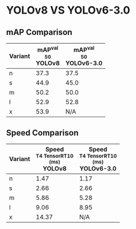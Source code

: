 ---
---
# YOLOv8 VS YOLOv6-3.0

## mAP Comparison

| **Variant** | <center><span style='width: 400px;'>**mAP<sup>val<br>50**<br>**YOLOv8**</span></center> | <center><span style='width: 400px;'>**mAP<sup>val<br>50**<br>**YOLOv6-3.0**</span></center> |
|----|----------------------------------|------------------------------------|
| n | 37.3 | 37.5 |
| s | 44.9 | 45.0 |
| m | 50.2 | 50.0 |
| l | 52.9 | 52.8 |
| x | 53.9 | N/A |

## Speed Comparison

| **Variant** | <center><span style='width: 200px;'>**Speed**<br><sup>T4 TensorRT10<br>(ms)</sup><br>**YOLOv8**</span></center> | <center><span style='width: 200px;'>**Speed**<br><sup>T4 TensorRT10<br>(ms)</sup><br>**YOLOv6-3.0**</span></center> |
|---------|-----------------------|-----------------------|
| n | 1.47 | 1.17 |
| s | 2.66 | 2.66 |
| m | 5.86 | 5.28 |
| l | 9.06 | 8.95 |
| x | 14.37 | N/A |
